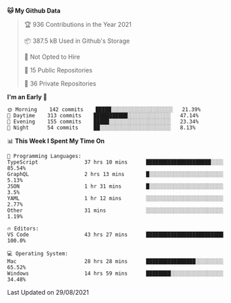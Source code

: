 <!--START_SECTION:waka-->
**🐱 My Github Data** 

> 🏆 936 Contributions in the Year 2021
 > 
> 📦 387.5 kB Used in Github's Storage 
 > 
> 🚫 Not Opted to Hire
 > 
> 📜 15 Public Repositories 
 > 
> 🔑 36 Private Repositories  
 > 
**I'm an Early 🐤** 

```text
🌞 Morning    142 commits    █████░░░░░░░░░░░░░░░░░░░░   21.39% 
🌆 Daytime    313 commits    ███████████░░░░░░░░░░░░░░   47.14% 
🌃 Evening    155 commits    █████░░░░░░░░░░░░░░░░░░░░   23.34% 
🌙 Night      54 commits     ██░░░░░░░░░░░░░░░░░░░░░░░   8.13%

```


📊 **This Week I Spent My Time On** 

```text
💬 Programming Languages: 
TypeScript               37 hrs 10 mins      █████████████████████░░░░   85.54% 
GraphQL                  2 hrs 13 mins       █░░░░░░░░░░░░░░░░░░░░░░░░   5.13% 
JSON                     1 hr 31 mins        █░░░░░░░░░░░░░░░░░░░░░░░░   3.5% 
YAML                     1 hr 12 mins        ░░░░░░░░░░░░░░░░░░░░░░░░░   2.77% 
Other                    31 mins             ░░░░░░░░░░░░░░░░░░░░░░░░░   1.19%

🔥 Editors: 
VS Code                  43 hrs 27 mins      █████████████████████████   100.0%

💻 Operating System: 
Mac                      28 hrs 28 mins      ████████████████░░░░░░░░░   65.52% 
Windows                  14 hrs 59 mins      ████████░░░░░░░░░░░░░░░░░   34.48%

```


 Last Updated on 29/08/2021
<!--END_SECTION:waka-->

